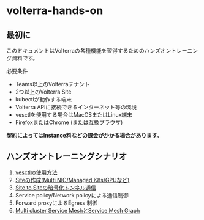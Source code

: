# volterra-hands-on

## 最初に

このドキュメントはVolterraの各種機能を習得するためのハンズオントレーニング資料です。

必要条件

* Teams以上のVolterraテナント
* 2つ以上のVolterra Site
* kubectlが動作する端末
* Volterra APIに接続できるインターネット等の環境
* vesctlを使用する場合はMacOSまたはLinux端末
* FirefoxまたはChrome (または互換ブラウザ)

<b>契約によってはInstance料などの課金がかかる場合があります。</b>

## ハンズオントレーニングシナリオ

1. [vesctlの使用方法](<./how_to_use_vesctl.md>)
1. [Siteの作成(Multi NIC/Managed K8s/GPUなど)](<./how_to_create_site.md>)
1. [Site to Siteの暗号化トンネル通信](<./how_to_create_site_2_site.md>)
1. Service policy/Network policyによる通信制御
1. Forward proxyによるEgress 制御
1. [Multi cluster Service MeshとService Mesh Graph](<./how_to_create_multi_cluster_sm.md>)

